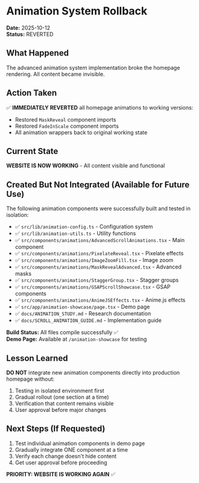 # Animation System Rollback

**Date:** 2025-10-12  
**Status:** REVERTED

## What Happened

The advanced animation system implementation broke the homepage rendering. All content became invisible.

## Action Taken

✅ **IMMEDIATELY REVERTED** all homepage animations to working versions:

- Restored `MaskReveal` component imports
- Restored `FadeInScale` component imports
- All animation wrappers back to original working state

## Current State

**WEBSITE IS NOW WORKING** - All content visible and functional

## Created But Not Integrated (Available for Future Use)

The following animation components were successfully built and tested in isolation:

- ✅ `src/lib/animation-config.ts` - Configuration system
- ✅ `src/lib/animation-utils.ts` - Utility functions
- ✅ `src/components/animations/AdvancedScrollAnimations.tsx` - Main component
- ✅ `src/components/animations/PixelateReveal.tsx` - Pixelate effects
- ✅ `src/components/animations/ImageZoomFill.tsx` - Image zoom
- ✅ `src/components/animations/MaskRevealAdvanced.tsx` - Advanced masks
- ✅ `src/components/animations/StaggerGroup.tsx` - Stagger groups
- ✅ `src/components/animations/GSAPScrollShowcase.tsx` - GSAP components
- ✅ `src/components/animations/AnimeJSEffects.tsx` - Anime.js effects
- ✅ `src/app/animation-showcase/page.tsx` - Demo page
- ✅ `docs/ANIMATION_STUDY.md` - Research documentation
- ✅ `docs/SCROLL_ANIMATION_GUIDE.md` - Implementation guide

**Build Status:** All files compile successfully ✅  
**Demo Page:** Available at `/animation-showcase` for testing

## Lesson Learned

**DO NOT** integrate new animation components directly into production homepage without:

1. Testing in isolated environment first
2. Gradual rollout (one section at a time)
3. Verification that content remains visible
4. User approval before major changes

## Next Steps (If Requested)

1. Test individual animation components in demo page
2. Gradually integrate ONE component at a time
3. Verify each change doesn't hide content
4. Get user approval before proceeding

**PRIORITY: WEBSITE IS WORKING AGAIN** ✅



